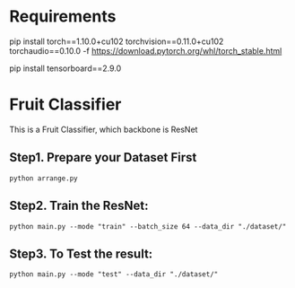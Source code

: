 # Requirements
pip install torch==1.10.0+cu102 torchvision==0.11.0+cu102 torchaudio==0.10.0 -f https://download.pytorch.org/whl/torch_stable.html

pip install tensorboard==2.9.0

# Fruit Classifier
This is a Fruit Classifier, which backbone is ResNet


## Step1. Prepare your Dataset First
```
python arrange.py
```
## Step2. Train the ResNet:
```
python main.py --mode "train" --batch_size 64 --data_dir "./dataset/"
```

## Step3. To Test the result:
```
python main.py --mode "test" --data_dir "./dataset/"
```